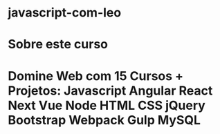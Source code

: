 # javascript-com-leo
# Sobre este curso
# Domine Web com 15 Cursos + Projetos: Javascript Angular React Next Vue Node HTML CSS jQuery Bootstrap Webpack Gulp MySQL

